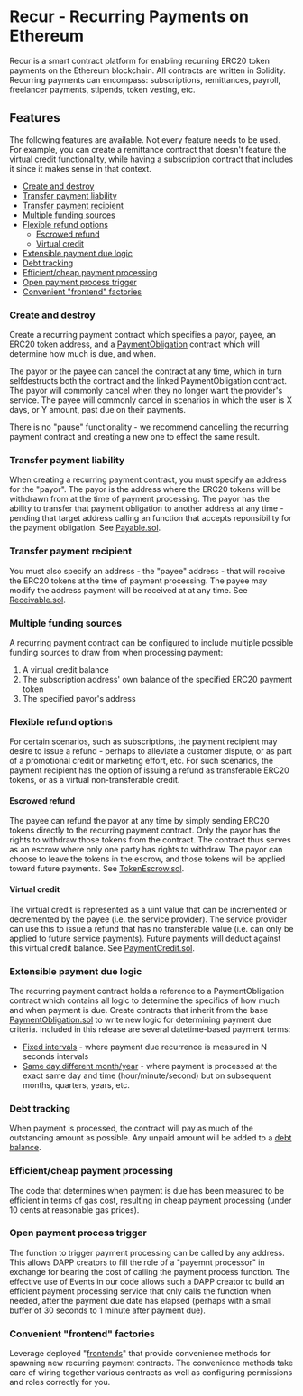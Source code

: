# Recur - Recurring Payments on Ethereum
Recur is a smart contract platform for enabling recurring ERC20 token payments on the Ethereum blockchain.  All contracts are written in Solidity.  Recurring payments can encompass: subscriptions, remittances, payroll, freelancer payments, stipends, token vesting, etc.

## Features
The following features are available.  Not every feature needs to be used.  For example, you can create a remittance contract that doesn't feature the virtual credit functionality, while having a subscription contract that includes it since it makes sense in that context.

- [Create and destroy](#create-and-destroy)
- [Transfer payment liability](#transfer-payment-liability)
- [Transfer payment recipient](#transfer-payment-recipient)
- [Multiple funding sources](#multiple-funding-sources)
- [Flexible refund options](#flexible-refund-options)
  - [Escrowed refund](#escrowed-refund)
  - [Virtual credit](#virtual-credit)
- [Extensible payment due logic](#extensible-payment-due-logic)
- [Debt tracking](#debt-tracking)
- [Efficient/cheap payment processing](#efficient/cheap-payment-processing)
- [Open payment process trigger](#open-payment-process-trigger)
- [Convenient "frontend" factories](#convenient-"frontend"-factories)

### Create and destroy
Create a recurring payment contract which specifies a payor, payee, an ERC20 token address, and a [PaymentObligation](contracts/terms/PaymentObligation.sol) contract which will determine how much is due, and when.  

The payor or the payee can cancel the contract at any time, which in turn selfdestructs both the contract and the linked PaymentObligation contract.  The payor will commonly cancel when they no longer want the provider's service.  The payee will commonly cancel in scenarios in which the user is X days, or Y amount, past due on their payments.

There is no "pause" functionality - we recommend cancelling the recurring payment contract and creating a new one to effect the same result.

### Transfer payment liability
When creating a recurring payment contract, you must specify an address for the "payor".  The payor is the address where the ERC20 tokens will be withdrawn from at the time of payment processing.  The payor has the ability to transfer that payment obligation to another address at any time - pending that target address calling an function that accepts reponsibility for the payment obligation.  See [Payable.sol](contracts/accounts/Payable.sol).

### Transfer payment recipient
You must also specify an address - the "payee" address - that will receive the ERC20 tokens at the time of payment processing.  The payee may modify the address payment will be received at at any time.  See [Receivable.sol](contracts/accounts/Receivable.sol).

### Multiple funding sources
A recurring payment contract can be configured to include multiple possible funding sources to draw from when processing payment:
1. A virtual credit balance
2. The subscription address' own balance of the specified ERC20 payment token
3. The specified payor's address

### Flexible refund options
For certain scenarios, such as subscriptions, the payment recipient may desire to issue a refund - perhaps to alleviate a customer dispute, or as part of a promotional credit or marketing effort, etc.  For such scenarios, the payment recipient has the option of issuing a refund as transferable ERC20 tokens, or as a virtual non-transferable credit.

#### Escrowed refund
The payee can refund the payor at any time by simply sending ERC20 tokens directly to the recurring payment contract.  Only the payor has the rights to withdraw those tokens from the contract.  The contract thus serves as an escrow where only one party has rights to withdraw.  The payor can choose to leave the tokens in the escrow, and those tokens will be applied toward future payments.  See [TokenEscrow.sol](contracts/payment/escrow/TokenEscrow.sol).

#### Virtual credit
The virtual credit is represented as a uint value that can be incremented or decremented by the payee (i.e. the service provider).  The service provider can use this to issue a refund that has no transferable value (i.e. can only be applied to future service payments).  Future payments will deduct against this virtual credit balance.  See [PaymentCredit.sol](contracts/payment/balances/PaymentCredit.sol).

### Extensible payment due logic
The recurring payment contract holds a reference to a PaymentObligation contract which contains all logic to determine the specifics of how much and when payment is due.  Create contracts that inherit from the base [PaymentObligation.sol](contracts/terms/PaymentObligation.sol) to write new logic for determining payment due criteria.  Included in this release are several datetime-based payment terms:
- [Fixed intervals](contracts/terms/datetime/Seconds.sol) - where payment due recurrence is measured in N seconds intervals
- [Same day different month/year](contracts/terms/datetime/FixedDate.sol) - where payment is processed at the exact same day and time (hour/minute/second) but on subsequent months, quarters, years, etc.

### Debt tracking
When payment is processed, the contract will pay as much of the outstanding amount as possible.  Any unpaid amount will be added to a [debt balance](contracts/payment/balances/PaymentDebt.sol).

### Efficient/cheap payment processing
The code that determines when payment is due has been measured to be efficient in terms of gas cost, resulting in cheap payment processing (under 10 cents at reasonable gas prices).

### Open payment process trigger
The function to trigger payment processing can be called by any address.  This allows DAPP creators to fill the role of a "payemnt processor" in exchange for bearing the cost of calling the payment process function.  The effective use of Events in our code allows such a DAPP creator to build an efficient payment processing service that only calls the function when needed, after the payment due date has elapsed (perhaps with a small buffer of 30 seconds to 1 minute after payment due).

### Convenient "frontend" factories
Leverage deployed "[frontends](contracts/frontend/SubscriptionFrontEnd.sol)" that provide convenience methods for spawning new recurring payment contracts.  The convenience methods take care of wiring together various contracts as well as configuring permissions and roles correctly for you.
